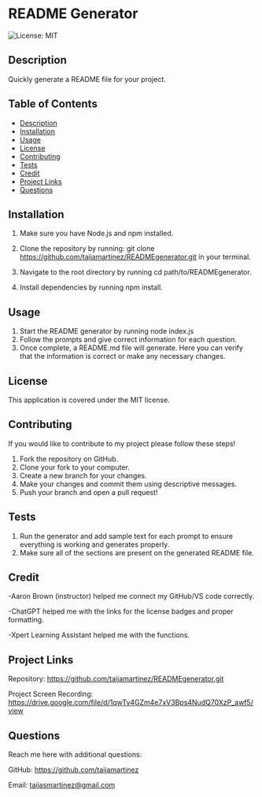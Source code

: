 # README Generator
![License: MIT](https://img.shields.io/badge/License-MIT-yellow.svg)

## Description
Quickly generate a README file for your project.

## Table of Contents
- [Description](#description)
- [Installation](#installation)
- [Usage](#usage)
- [License](#license)
- [Contributing](#contributing)
- [Tests](#tests)
- [Credit](#credit)
- [Project Links](#project-links)
- [Questions](#questions)

## Installation
1. Make sure you have Node.js and npm installed.
2. Clone the repository by running: git clone https://github.com/taijamartinez/READMEgenerator.git in your terminal.

3. Navigate to the root directory by running cd path/to/READMEgenerator.
4. Install dependencies by running npm install.

## Usage
1. Start the README generator by running node index.js
2. Follow the prompts and give correct information for each question.
3. Once complete, a README.md file will generate. Here you can verify that the information is correct or make any necessary changes.

## License
This application is covered under the MIT license.

## Contributing
If you would like to contribute to my project please follow these steps!

1. Fork the repository on GitHub.
2. Clone your fork to your computer.
3. Create a new branch for your changes.
4. Make your changes and commit them using descriptive messages.
5. Push your branch and open a pull request!

## Tests
1. Run the generator and add sample text for each prompt to ensure everything is working and generates properly.
2. Make sure all of the sections are present on the generated README file.

## Credit
-Aaron Brown (instructor) helped me connect my GitHub/VS code correctly.

-ChatGPT helped me with the links for the license badges and proper formatting.

-Xpert Learning Assistant helped me with the functions.

## Project Links
Repository: https://github.com/taijamartinez/READMEgenerator.git

Project Screen Recording: https://drive.google.com/file/d/1qwTv4GZm4e7xV3Bps4NudQ70XzP_awf5/view

## Questions
Reach me here with additional questions:

GitHub: https://github.com/taijamartinez

Email: taijasmartinez@gmail.com